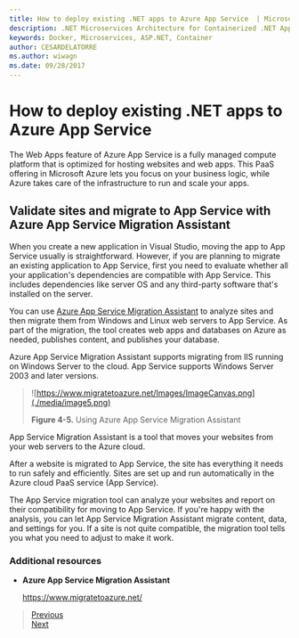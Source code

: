 ```yaml
---
title: How to deploy existing .NET apps to Azure App Service  | Microsoft Docs 
description: .NET Microservices Architecture for Containerized .NET Applications | How to deploy existing .NET apps to Azure App Service 
keywords: Docker, Microservices, ASP.NET, Container
author: CESARDELATORRE
ms.author: wiwagn
ms.date: 09/28/2017
---
```

# How to deploy existing .NET apps to Azure App Service 

The Web Apps feature of Azure App Service is a fully managed compute platform that is optimized for hosting websites and web apps. This PaaS offering in Microsoft Azure lets you focus on your business logic, while Azure takes care of the infrastructure to run and scale your apps.

## Validate sites and migrate to App Service with Azure App Service Migration Assistant

When you create a new application in Visual Studio, moving the app to App Service usually is straightforward. However, if you are planning to migrate an existing application to App Service, first you need to evaluate whether all your application's dependencies are compatible with App Service. This includes dependencies like server OS and any third-party software that's installed on the server.

You can use [Azure App Service Migration Assistant](https://www.migratetoazure.net/) to analyze sites and then migrate them from Windows and Linux web servers to App Service. As part of the migration, the tool creates web apps and databases on Azure as needed, publishes content, and publishes your database.

Azure App Service Migration Assistant supports migrating from IIS running on Windows Server to the cloud. App Service supports Windows Server 2003 and later versions.

> ![https://www.migratetoazure.net/Images/ImageCanvas.png](./media/image5.png)
>
> **Figure 4-5.** Using Azure App Service Migration Assistant

App Service Migration Assistant is a tool that moves your websites from your web servers to the Azure cloud.

After a website is migrated to App Service, the site has everything it needs to run safely and efficiently. Sites are set up and run automatically in the Azure cloud PaaS service (App Service).

The App Service migration tool can analyze your websites and report on their compatibility for moving to App Service. If you're happy with the analysis, you can let App Service Migration Assistant migrate content, data, and settings for you. If a site is not quite compatible, the migration tool tells you what you need to adjust to make it work.

### Additional resources

-   **Azure App Service Migration Assistant**

    <https://www.migratetoazure.net/>



> [Previous](what-about-cloud-optimized-applications.md)  
[Next](deploy-existing-.net-apps-as-windows-containers.md)
